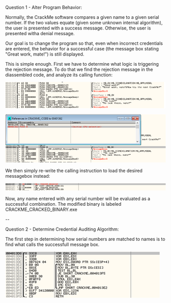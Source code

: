 Question 1 - Alter Program Behavior:

Normally, the CrackMe software compares a given name to a given serial number. If the two values equate (given some unknown internal algorithm), the user is presented with a success message. Otherwise, the user is presented witha denial message.

Our goal is to change the program so that, even when incorrect credentials are entered, the behavior for a successful case (the message box stating "Great work, mate!") is still displayed.

This is simple enough. First we have to determine what logic is triggering the rejection message. To do that we find the rejection message in the diassembled code, and analyze its calling function:

![MESSAGE_BOXES](Attachments/HW3_P1_Q1_MESSAGE_BOXES.png)

![CALLING_FUNCTION](Attachments/HW3_P1_Q1_CALLING_FUNCTION.png)

We then simply re-write the calling instruction to load the desired messagebox instead:

![MODIFICATION](Attachments/HW3_P1_Q1_MODIFICATION.png)

Now, any name entered with any serial number will be evaluated as a successful combination. The modified binary is labeled CRACKME_CRACKED_BINARY.exe

--

Question 2 - Determine Credential Auditing Algorithm:

The first step in determining how serial numbers are matched to names is to find what calls the successfull message box.

![SERIAL](Attachments/HW3_P1_Q2_SERIAL.png)
